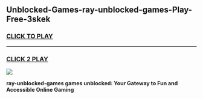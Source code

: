 
## Unblocked-Games-ray-unblocked-games-Play-Free-3skek
<h3>
<a href="https://premium76.site?title=ray-unblocked-games&ref=15A">CLICK TO PLAY</a></h3>
<hr>

<h3>
<a href="https://premium76.site?title=ray-unblocked-games&ref=15A">CLICK 2 PLAY</a>
  
</h3>

<a href="https://premium76.site?title=ray-unblocked-games&ref=15A"><img src="https://clearcache.store/games.png"></a>


**ray-unblocked-games games unblocked: Your Gateway to Fun and Accessible Online Gaming**
